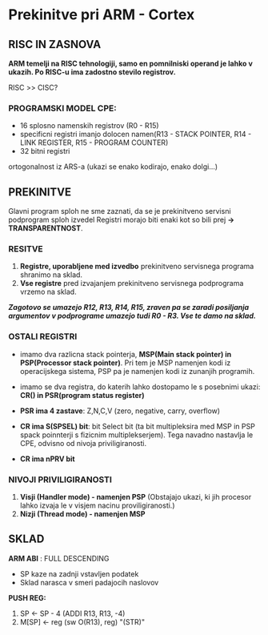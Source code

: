 # Prekinitve pri ARM - Cortex

## RISC IN ZASNOVA

**ARM temelji na RISC tehnologiji, samo en pomnilniski operand je lahko v ukazih. Po RISC-u ima zadostno stevilo registrov.**

RISC >> CISC?

### PROGRAMSKI MODEL CPE:
- 16 splosno namenskih registrov (R0 - R15)
- specificni registri imanjo dolocen namen(R13 - STACK POINTER, R14 - LINK REGISTER, R15 - PROGRAM COUNTER)
- 32 bitni registri


ortogonalnost iz ARS-a (ukazi se enako kodirajo, enako dolgi...)

## PREKINITVE

Glavni program sploh ne sme zaznati, da se je prekinitveno servisni podprogram sploh izvedel
Registri morajo biti enaki kot so bili prej **-> TRANSPARENTNOST**.

### RESITVE
1. **Registre, uporabljene med izvedbo** prekinitveno servisnega programa shranimo na sklad.
2. **Vse registre** pred izvajanjem prekinitveno servisnega podprograma vrzemo na sklad.

***Zagotovo se umazejo R12, R13, R14, R15, zraven pa se zaradi posiljanja argumentov v podprograme umazejo tudi R0 - R3.
Vse te damo na sklad.***

### OSTALI REGISTRI
- imamo dva razlicna stack pointerja, **MSP(Main stack pointer) in PSP(Processor stack pointer)**. Pri tem je MSP namenjen kodi iz operacijskega sistema, PSP pa je namenjen kodi iz zunanjih programih.

- imamo se dva registra, do katerih lahko dostopamo le s posebnimi ukazi: **CR() in PSR(program status register)**

- **PSR ima 4 zastave**: Z,N,C,V (zero, negative, carry, overflow)

- **CR ima S(SPSEL) bit**: bit Select bit (ta bit multipleksira med MSP in PSP spack poinnterji s fizicnim multiplekserjem). Tega navadno nastavlja le CPE, odvisno od nivoja priviligiranosti.
- **CR ima nPRV bit**

### NIVOJI PRIVILIGIRANOSTI
1. **Visji (Handler mode) - namenjen PSP** (Obstajajo ukazi, ki jih procesor lahko izvaja le v visjem nacinu proviligiranosti.)
2. **Nizji (Thread mode) - namenjen MSP**

## SKLAD

**ARM ABI** : FULL DESCENDING
- SP kaze na zadnji vstavljen podatek
- Sklad narasca v smeri padajocih naslovov
  
**PUSH REG:** 
1. SP <- SP - 4 (ADDI R13, R13, -4)
2. M[SP] <- reg (sw O(R13), reg) "(STR)"

